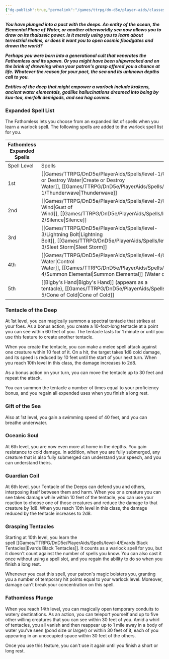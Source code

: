 ```yaml
---
{"dg-publish":true,"permalink":"/games/ttrpg/dn-d5e/player-aids/classes/class-specialisations/warlock-subclass-fathomless/","tags":["TTRPG/DND/5e"],"noteIcon":""}
---
```



**_You have plunged into a pact with the deeps. An entity of the ocean, the Elemental Plane of Water, or another otherworldly sea now allows you to draw on its thalassic power. Is it merely using you to learn about terrestrial realms, or does it want you to open cosmic floodgates and drown the world?_**

**_Perhaps you were born into a generational cult that venerates the Fathomless and its spawn. Or you might have been shipwrecked and on the brink of drowning when your patron's grasp offered you a chance at life. Whatever the reason for your pact, the sea and its unknown depths call to you._**

**_Entities of the deep that might empower a warlock include krakens, ancient water elementals, godlike hallucinations dreamed into being by kuo-toa, merfolk demigods, and sea hag covens._**


### Expanded Spell List

The Fathomless lets you choose from an expanded list of spells when you learn a warlock spell. The following spells are added to the warlock spell list for you.

|Fathomless Expanded Spells|   |
|---|---|
|Spell Level|Spells|
|1st|[[Games/TTRPG/DnD5e/PlayerAids/Spells/level-1/Create or Destroy Water\|Create or Destroy Water]], [[Games/TTRPG/DnD5e/PlayerAids/Spells/level-1/Thunderwave\|Thunderwave]]|
|2nd|[[Games/TTRPG/DnD5e/PlayerAids/Spells/level-2/Gust of Wind\|Gust of Wind]], [[Games/TTRPG/DnD5e/PlayerAids/Spells/level-2/Silence\|Silence]]|
|3rd|[[Games/TTRPG/DnD5e/PlayerAids/Spells/level-3/Lightning Bolt\|Lightning Bolt]], [[Games/TTRPG/DnD5e/PlayerAids/Spells/level-3/Sleet Storm\|Sleet Storm]]|
|4th|[[Games/TTRPG/DnD5e/PlayerAids/Spells/level-4/Control Water\|Control Water]], [[Games/TTRPG/DnD5e/PlayerAids/Spells/level-4/Summon Elemental\|Summon Elemental]] (Water only)|
|5th|[[Bigby's Hand\|Bigby's Hand]] (appears as a tentacle), [[Games/TTRPG/DnD5e/PlayerAids/Spells/level-5/Cone of Cold\|Cone of Cold]]|

### Tentacle of the Deep

At 1st level, you can magically summon a spectral tentacle that strikes at your foes. As a bonus action, you create a 10-foot-long tentacle at a point you can see within 60 feet of you. The tentacle lasts for 1 minute or until you use this feature to create another tentacle.

When you create the tentacle, you can make a melee spell attack against one creature within 10 feet of it. On a hit, the target takes 1d8 cold damage, and its speed is reduced by 10 feet until the start of your next turn. When you reach 10th level in this class, the damage increases to 2d8.

As a bonus action on your turn, you can move the tentacle up to 30 feet and repeat the attack.

You can summon the tentacle a number of times equal to your proficiency bonus, and you regain all expended uses when you finish a long rest.

### Gift of the Sea

Also at 1st level, you gain a swimming speed of 40 feet, and you can breathe underwater.

### Oceanic Soul

At 6th level, you are now even more at home in the depths. You gain resistance to cold damage. In addition, when you are fully submerged, any creature that is also fully submerged can understand your speech, and you can understand theirs.

### Guardian Coil

At 6th level, your Tentacle of the Deeps can defend you and others, interposing itself between them and harm. When you or a creature you can see takes damage while within 10 feet of the tentacle, you can use your reaction to choose one of those creatures and reduce the damage to that creature by 1d8. When you reach 10th level in this class, the damage reduced by the tentacle increases to 2d8.

### Grasping Tentacles

Starting at 10th level, you learn the spell [[Games/TTRPG/DnD5e/PlayerAids/Spells/level-4/Evards Black Tentacles\|Evards Black Tentacles]]. It counts as a warlock spell for you, but it doesn't count against the number of spells you know. You can also cast it once without using a spell slot, and you regain the ability to do so when you finish a long rest.

Whenever you cast this spell, your patron's magic bolsters you, granting you a number of temporary hit points equal to your warlock level. Moreover, damage can't break your concentration on this spell.

### Fathomless Plunge

When you reach 14th level, you can magically open temporary conduits to watery destinations. As an action, you can teleport yourself and up to five other willing creatures that you can see within 30 feet of you. Amid a whirl of tentacles, you all vanish and then reappear up to 1 mile away in a body of water you've seen (pond size or larger) or within 30 feet of it, each of you appearing in an unoccupied space within 30 feet of the others.

Once you use this feature, you can't use it again until you finish a short or long rest.